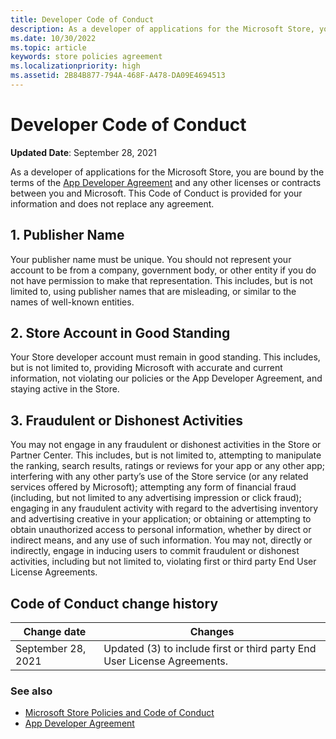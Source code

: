 ```yaml
---
title: Developer Code of Conduct
description: As a developer of applications for the Microsoft Store, you are bound by the terms of the App Developer Agreement and any other licenses or contracts between you and Microsoft.
ms.date: 10/30/2022
ms.topic: article
keywords: store policies agreement
ms.localizationpriority: high
ms.assetid: 2B84B877-794A-468F-A478-DA09E4694513
---
```


# Developer Code of Conduct

**Updated Date**:  September 28, 2021

As a developer of applications for the Microsoft Store, you are bound by the terms of the [App Developer Agreement](https://go.microsoft.com/fwlink/?linkid=528905) and any other licenses or contracts between you and Microsoft. This Code of Conduct is provided for your information and does not replace any agreement.

## 1. Publisher Name

Your publisher name must be unique. You should not represent your account to be from a company, government body, or other entity if you do not have permission to make that representation. This includes, but is not limited to, using publisher names that are misleading, or similar to the names of well-known entities.

## 2. Store Account in Good Standing

Your Store developer account must remain in good standing. This includes, but is not limited to, providing Microsoft with accurate and current information, not violating our policies or the App Developer Agreement, and staying active in the Store.

## 3. Fraudulent or Dishonest Activities

You may not engage in any fraudulent or dishonest activities in the Store or Partner Center. This includes, but is not limited to, attempting to manipulate the ranking, search results, ratings or reviews for your app or any other app; interfering with any other party’s use of the Store service (or any related services offered by Microsoft); attempting any form of financial fraud (including, but not limited to any advertising impression or click fraud); engaging in any fraudulent activity with regard to the advertising inventory and advertising creative in your application; or obtaining or attempting to obtain unauthorized access to personal information, whether by direct or indirect means, and any use of such information. You may not, directly or indirectly, engage in inducing users to commit fraudulent or dishonest activities, including but not limited to, violating first or third party End User License Agreements.

## Code of Conduct change history

| Change date        | Changes |
|--------------------|---------|
| September 28, 2021 | Updated (3) to include first or third party End User License Agreements. |

### See also

- [Microsoft Store Policies and Code of Conduct](store-policies-and-code-of-conduct.md)
- [App Developer Agreement](https://go.microsoft.com/fwlink/?linkid=528905)
